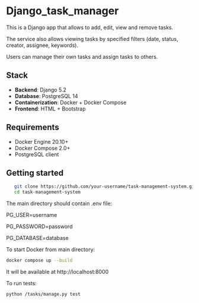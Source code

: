 # Django_task_manager

This is a Django app that allows to add, edit, view and remove tasks. 

The service also allows viewing tasks by specified filters (date, status, creator, assignee, keywords).

Users can manage their own tasks and assign tasks to others.

## Stack

- **Backend**: Django 5.2
- **Database**: PostgreSQL 14
- **Containerization**: Docker + Docker Compose
- **Frontend**: HTML + Bootstrap

## Requirements

- Docker Engine 20.10+
- Docker Compose 2.0+
- PostgreSQL client


## Getting started

```sh
   git clone https://github.com/your-username/task-management-system.git
   cd task-management-system
```

The main directory should contain .env file:

PG_USER=username

PG_PASSWORD=password

PG_DATABASE=database

To start Docker from main directory:

```sh
docker compose up --build

```

It will be available at http://localhost:8000

To run tests:

```sh
python /tasks/manage.py test

```